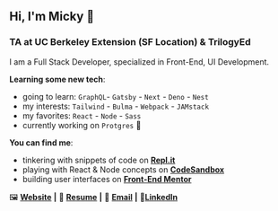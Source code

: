 ## Hi, I'm Micky 👋

### TA at UC Berkeley Extension (SF Location) & TrilogyEd

I am a Full Stack Developer, specialized in Front-End, UI Development.

**Learning some new tech**:
- going to learn: `GraphQL`- `Gatsby` - `Next` - `Deno` - `Nest`
- my interests: `Tailwind` - `Bulma` - `Webpack` - `JAMstack`
- my favorites: `React` - `Node` - `Sass`
- currently working on `Protgres` 🐘

**You can find me**:
- tinkering with snippets of code on [**Repl.it**][Repl.it]
- playing with React & Node concepts on [**CodeSandbox**][CodeSandbox]
- building user interfaces on [**Front-End Mentor**][Front-End Mentor]

🖼 [**Website**][Website] **|**
📄 [**Resume**][Resume] **|**
📧 [**Email**][Email] **|**
🎩[**LinkedIn**][LinkedIn]

<!-- -->

[Website]: https://aww-micky.web.app/
[Resume]: https://cutt.ly/michael-f-alvarez-cv
[Email]: mailto:michael_fred_alvarez@yahoo.com
[LinkedIn]: https://www.linkedin.com/in/awwmicky/

[Repl.it]: https://repl.it/@awwmicky
[CodeSandbox]: https://codesandbox.io/u/awwmicky/sandboxes
[Front-End Mentor]: https://www.frontendmentor.io/profile/awwmicky
